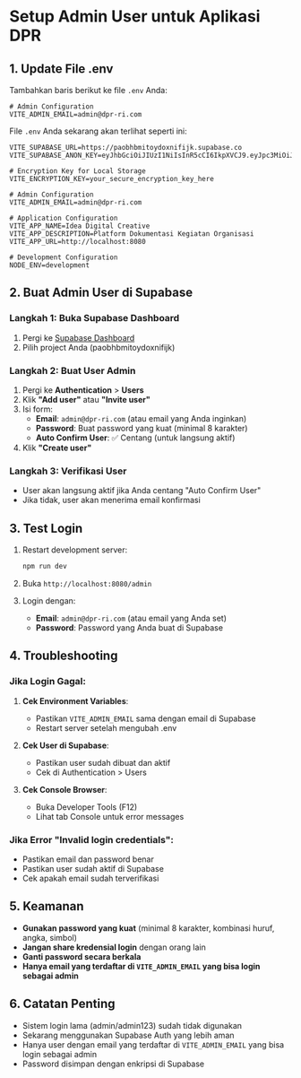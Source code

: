 # Setup Admin User untuk Aplikasi DPR

## 1. Update File .env

Tambahkan baris berikut ke file `.env` Anda:

```env
# Admin Configuration
VITE_ADMIN_EMAIL=admin@dpr-ri.com
```

File `.env` Anda sekarang akan terlihat seperti ini:

```env
VITE_SUPABASE_URL=https://paobhbmitoydoxnifijk.supabase.co
VITE_SUPABASE_ANON_KEY=eyJhbGciOiJIUzI1NiIsInR5cCI6IkpXVCJ9.eyJpc3MiOiJzdXBhYmFzZSIsInJlZiI6InBhb2JoYm1pdG95ZG94bmlmaWprIiwicm9sZSI6ImFub24iLCJpYXQiOjE3NTk0MTQ5MjEsImV4cCI6MjA3NDk5MDkyMX0.vyfqLYjaFTvTB4M2A3FGLihV2bN28kroqID3K5ROTFM

# Encryption Key for Local Storage
VITE_ENCRYPTION_KEY=your_secure_encryption_key_here

# Admin Configuration
VITE_ADMIN_EMAIL=admin@dpr-ri.com

# Application Configuration
VITE_APP_NAME=Idea Digital Creative
VITE_APP_DESCRIPTION=Platform Dokumentasi Kegiatan Organisasi
VITE_APP_URL=http://localhost:8080

# Development Configuration
NODE_ENV=development
```

## 2. Buat Admin User di Supabase

### Langkah 1: Buka Supabase Dashboard
1. Pergi ke [Supabase Dashboard](https://supabase.com/dashboard)
2. Pilih project Anda (paobhbmitoydoxnifijk)

### Langkah 2: Buat User Admin
1. Pergi ke **Authentication** > **Users**
2. Klik **"Add user"** atau **"Invite user"**
3. Isi form:
   - **Email**: `admin@dpr-ri.com` (atau email yang Anda inginkan)
   - **Password**: Buat password yang kuat (minimal 8 karakter)
   - **Auto Confirm User**: ✅ Centang (untuk langsung aktif)
4. Klik **"Create user"**

### Langkah 3: Verifikasi User
- User akan langsung aktif jika Anda centang "Auto Confirm User"
- Jika tidak, user akan menerima email konfirmasi

## 3. Test Login

1. Restart development server:
   ```bash
   npm run dev
   ```

2. Buka `http://localhost:8080/admin`

3. Login dengan:
   - **Email**: `admin@dpr-ri.com` (atau email yang Anda set)
   - **Password**: Password yang Anda buat di Supabase

## 4. Troubleshooting

### Jika Login Gagal:
1. **Cek Environment Variables**:
   - Pastikan `VITE_ADMIN_EMAIL` sama dengan email di Supabase
   - Restart server setelah mengubah .env

2. **Cek User di Supabase**:
   - Pastikan user sudah dibuat dan aktif
   - Cek di Authentication > Users

3. **Cek Console Browser**:
   - Buka Developer Tools (F12)
   - Lihat tab Console untuk error messages

### Jika Error "Invalid login credentials":
- Pastikan email dan password benar
- Pastikan user sudah aktif di Supabase
- Cek apakah email sudah terverifikasi

## 5. Keamanan

- **Gunakan password yang kuat** (minimal 8 karakter, kombinasi huruf, angka, simbol)
- **Jangan share kredensial login** dengan orang lain
- **Ganti password secara berkala**
- **Hanya email yang terdaftar di `VITE_ADMIN_EMAIL` yang bisa login sebagai admin**

## 6. Catatan Penting

- Sistem login lama (admin/admin123) sudah tidak digunakan
- Sekarang menggunakan Supabase Auth yang lebih aman
- Hanya user dengan email yang terdaftar di `VITE_ADMIN_EMAIL` yang bisa login sebagai admin
- Password disimpan dengan enkripsi di Supabase
